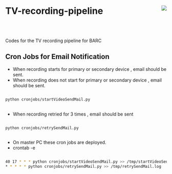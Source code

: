 # TV-recording-pipeline  <a href="https://athenasowl.tv"><img align="right" src="https://imgur.com/rJzO7hX.png"></a>
<br></br>

Codes for the TV recording pipeline for BARC

## Cron Jobs for Email Notification

- When recording starts for primary or secondary device , email should be sent.
- When recording does not start for primary or secondary device , email should be sent.

```sh

python cronjobs/startVideoSendMail.py
 
```

- When recording retried for 3 times , email should be sent

```sh

python cronjobs/retrySendMail.py
 
```
- On master PC these cron jobs are deployed.
- crontab -e


```sh

40 17 * * * python cronjobs/startVideoSendMail.py >> /tmp/startVideoSendMail.log
* * * * * python cronjobs/retrySendMail.py >> /tmp/retrySendMail.log

```